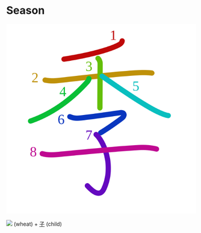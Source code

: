 # Season
![5b63](Kanji/kanji-colorize/5b63.svg)

![](http://www.kanjidamage.com/assets/radsmall/wheat-21759cad729503b2638750c5eea5f8abcfe84a8dd6b5ae7c59668be6173fada2.jpg) (wheat) + [子](Kanji/kanji-dict/子.md) (child) 